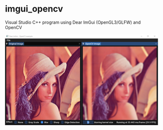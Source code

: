 # imgui_opencv
 Visual Studio C++ program using Dear ImGui (OpenGL3/GLFW) and OpenCV
 
 ![Program snapshot](/images/snapshot.png)
